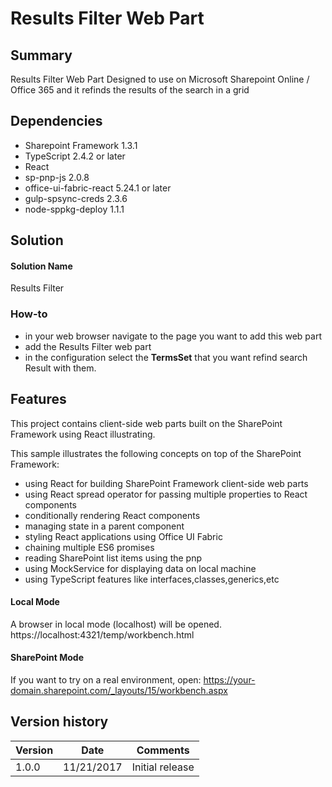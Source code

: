 # Results Filter Web Part
## Summary

Results Filter Web Part Designed to use on Microsoft Sharepoint Online / Office 365 and it refinds the results of the search in a grid

## Dependencies
* Sharepoint Framework 1.3.1
* TypeScript 2.4.2 or later
* React
* sp-pnp-js 2.0.8
* office-ui-fabric-react 5.24.1 or later
* gulp-spsync-creds 2.3.6
* node-sppkg-deploy 1.1.1


## Solution

#### Solution Name
Results Filter

### How-to

  * in your web browser navigate to the page you want to add this web part
  * add the Results Filter web part 
  * in the configuration select the **TermsSet** that you want refind search Result with them.

## Features

This project contains client-side web parts built on the SharePoint Framework using React illustrating.

This sample illustrates the following concepts on top of the SharePoint Framework:

* using React for building SharePoint Framework client-side web parts
* using React spread operator for passing multiple properties to React components
* conditionally rendering React components
* managing state in a parent component
* styling React applications using Office UI Fabric
* chaining multiple ES6 promises
* reading SharePoint list items using the pnp
* using MockService for displaying data on local machine
* using TypeScript features like interfaces,classes,generics,etc

#### Local Mode
A browser in local mode (localhost) will be opened.
https://localhost:4321/temp/workbench.html

#### SharePoint Mode
If you want to try on a real environment, open:
https://your-domain.sharepoint.com/_layouts/15/workbench.aspx

## Version history

Version|    Date   |    Comments
-------|-----------|---------------
1.0.0  | 11/21/2017 |Initial release
